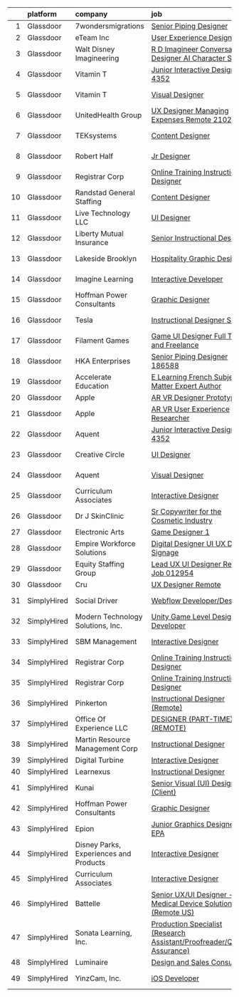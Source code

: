 

|    | platform    | company                                | job                                                                                                                                                                                                                                                                                                                                                                                                                                                                                                                                                                                                                                                                                                                                                                                                                                                                                                                                                                                                                                                                                                                                                                                                                                                                                                                                                                                                                | update_time   | location             |
|---:|:------------|:---------------------------------------|:-------------------------------------------------------------------------------------------------------------------------------------------------------------------------------------------------------------------------------------------------------------------------------------------------------------------------------------------------------------------------------------------------------------------------------------------------------------------------------------------------------------------------------------------------------------------------------------------------------------------------------------------------------------------------------------------------------------------------------------------------------------------------------------------------------------------------------------------------------------------------------------------------------------------------------------------------------------------------------------------------------------------------------------------------------------------------------------------------------------------------------------------------------------------------------------------------------------------------------------------------------------------------------------------------------------------------------------------------------------------------------------------------------------------|:--------------|:---------------------|
|  1 | Glassdoor   | 7wondersmigrations                     | [Senior Piping Designer](https://www.glassdoor.com/partner/jobListing.htm?pos=127&ao=1136043&s=58&guid=00000183ac188af4b25a7f44681dfcf2&src=GD_JOB_AD&t=SR&vt=w&ea=1&cs=1_981f0a6f&cb=1665039633513&jobListingId=1008183333613&jrtk=3-0-1gem1h2pci7m1801-1gem1h2pjii3k800-bb27c1d6c784f926-)                                                                                                                                                                                                                                                                                                                                                                                                                                                                                                                                                                                                                                                                                                                                                                                                                                                                                                                                                                                                                                                                                                                       | 1d            | Remote               |
|  2 | Glassdoor   | eTeam Inc                              | [User Experience Designer](https://www.glassdoor.com/partner/jobListing.htm?pos=118&ao=1110586&s=58&guid=00000183ac188af4b25a7f44681dfcf2&src=GD_JOB_AD&t=SR&vt=w&ea=1&cs=1_3a1df135&cb=1665039633512&jobListingId=1008183436282&cpc=3BA4CE39D5B5DEF5&jrtk=3-0-1gem1h2pci7m1801-1gem1h2pjii3k800-a2b25515c5c8be91--6NYlbfkN0Dtmpfj98iB4C0jJJOWen3Era3IQfJzNZ4PFwBIKpo80E20bU78zJ3qEgsYTK5DSPznWHrABBfzGG8HtWEq6CanRE227831UICOnStcOCuvp3w9bu9zsbdeJzwTnwCaodl1_qcVUP-dEmOEhYtmiJkmaglaaHDF56PDHaVMsHxRn-Re0KDdSN_3QTJw1WZjUJ6tGKrjIs52H38y7-HQkjwktdO8D3g1khQx4borsNtDljuXorw8jSKzrH6krf7R0GGsSPEzAUxZLIl3784GQkR7EhbpEJlIILrvrTVtA_sG3gJHIyQ3oaoVFNgpsFSXcPEu9HIBggZPmEEvLV6YEUxqVvRloubYy0tslJWuD8Abju-KIfWNYTa8Rc4oxpiswcUge4MYXVAt0y-xusl53HO_Ao91JDMV6X1yRnC_Db10KB1c4-ofphbGV5W3uhK6ydabcOAy4XC4rp4IBxmFfwGCreky7clybQJ5LzsmVLXtBEDuv-S2GZE_IyNtDp6k7WOmNeL85sX9fjQTACmEACn4)                                                                                                                                                                                                                                                                                                                                                                                                                                                                                                                                | 1d            | Remote               |
|  3 | Glassdoor   | Walt Disney Imagineering               | [R D Imagineer  Conversational Designer   AI Character Studio](https://www.glassdoor.com/partner/jobListing.htm?pos=106&ao=1110586&s=58&guid=00000183ac188af4b25a7f44681dfcf2&src=GD_JOB_AD&t=SR&vt=w&cs=1_b5663030&cb=1665039633510&jobListingId=1008180960626&cpc=A65DF3A704A48F9B&jrtk=3-0-1gem1h2pci7m1801-1gem1h2pjii3k800-bf87057f012f84bf--6NYlbfkN0DAFTyt7pbDCC2JPO79CSdi1dIb81yjczP5qsKcZIxgiYm3-7g-689UDqHItQTwke_FOC78hZzTQwUlZ4UToQboDqh9j-N25tMZO0pPGCPwMzVIcM8hb3rkQ-crPYRt57WIV4XJ8aZcOwO7Jf5kEtzp6DtpEJwU4cdXf-M9994Rz7uKvSaOYN2_xAHPPGE61bFzzHdhhyRbzko9WOdHH3ufbh8Im4OCXhNbJvlfd3KDkJZ9AxvDl0X5ckQvalDpswEyKpQwZ4WN17cfb3wrjG-Sa_dIrBFSVM1fW6I52ze6Kl3iedgjU0_B3IXUJlKP-x-Y9t5bIXTkr6pLsiAHEl3QopG2QtF5TqP6Xk8RBomYYgtfhqFsyC6u7ghIQDuNqlYYF9xIejK8SNRZdn57PoGYak4Dpwe3So3D2whXj2d5o05CYqFvJNE7q9dAvaHrcvM%3D)                                                                                                                                                                                                                                                                                                                                                                                                                                                                                                                                                                                   | 2d            | Glendale, CA         |
|  4 | Glassdoor   | Vitamin T                              | [Junior Interactive Designer  4352 ](https://www.glassdoor.com/partner/jobListing.htm?pos=115&ao=1110586&s=58&guid=00000183ac188af4b25a7f44681dfcf2&src=GD_JOB_AD&t=SR&vt=w&cs=1_c2fe36eb&cb=1665039633511&jobListingId=1008165450943&cpc=AC285F3A3ECA6BB0&jrtk=3-0-1gem1h2pci7m1801-1gem1h2pjii3k800-45dbbc2ffe009176--6NYlbfkN0DMrcEu7yrtATojKJA7cEzGQ3FdRGWLh0CZQInL4ECGI6k5tN82kdM0cJmh4vC7GgggQDvIJaME93-siCc8CewYdoUSr6PBPqrEG1KDMMpBVW3MGgeniwtBM2cZMBedkwMam2HPc019PgExOQnT7OpD9fpgr0syFxiBw5Z7WHLau5TEH_Dqj_1VHdXmWaIubqC770BD4RcelOdj6Ib7XZBNmo8COJgXukbjM8WnPaZYbPo1nxdabbTRWiTaYSprlxhSl6-e9iXcK5R7AWBnLasBf5PJnW9WSJ9hIqyP4y2E3kAdky-1lml3j5ircK1dJksDWQuC2pbsIK7QfTRrd4LzSiaci6PNNdYI6t7hqzGz1WJl7fLLDvfK5MwSu6jWdpxu68SaLuonA8GxiM-bd9apQPx9Hy9Jdn3GxRx2Cq6k8J7h4ZdlwicMPBzQXUBRQjFs6A8YbgtjARodROYUKuTdhwFU6zYEV3iB5ppNIBTZIg%3D%3D)                                                                                                                                                                                                                                                                                                                                                                                                                                                                                                                                                               | 8d            | Santa Monica, CA     |
|  5 | Glassdoor   | Vitamin T                              | [Visual Designer](https://www.glassdoor.com/partner/jobListing.htm?pos=125&ao=1110586&s=58&guid=00000183ac188af4b25a7f44681dfcf2&src=GD_JOB_AD&t=SR&vt=w&cs=1_e0bb3497&cb=1665039633512&jobListingId=1008184325360&cpc=2CAED5C921A5F994&jrtk=3-0-1gem1h2pci7m1801-1gem1h2pjii3k800-eb2fa0265c789bfb--6NYlbfkN0DMrcEu7yrtATojKJA7cEzGQ3FdRGWLh0CZQInL4ECGI6k5tN82kdM0cJmh4vC7GgjKGmbx_PSiX-OAkGcnlKPOpF-0m4eEO_0N2Zf0ODacY9sWzfmt8nmXbgLfEMvIXkxbxkPz9nstFHZQYNlEWkaiuimr-TLFuOFLt2ncDT5Ub4DYfqPg8sFATVas1dc4f4qEkJsKTjoYTHia1RAAPBIxwDI0PGqBkjuALW6HaaNthfJMYSONj7WZ8_AZadtdtaAh1rT63YuADs0IF3SGm1mWrS2vy78e6L7Z4tsdL4sSrTU3qqsIzy21TRKCJr8VXSxm_P8ETnkFx9BAyfsotgl8adNQ09bt1o1k0TE1b647wV1g6lcPf8dco1BmvEAj2MB6aB5VGJjqUWoMaQmzXPKIGbCpZaqafQ-_KYyRTbS97QdppZURyJ5w9HJCx2pY_y6z5HEdl84Ilys6jyuyDRMQZxImhgl3j3c2ERmKqyf9BizpPPe7-o6Z)                                                                                                                                                                                                                                                                                                                                                                                                                                                                                                                                                                              | 1d            | Culver City, CA      |
|  6 | Glassdoor   | UnitedHealth Group                     | [UX Designer Managing Expenses Remote 2102917](https://www.glassdoor.com/partner/jobListing.htm?pos=113&ao=1110586&s=58&guid=00000183ac188af4b25a7f44681dfcf2&src=GD_JOB_AD&t=SR&vt=w&cs=1_92d8acfa&cb=1665039633511&jobListingId=1008179764440&cpc=AC285F3A3ECA6BB0&jrtk=3-0-1gem1h2pci7m1801-1gem1h2pjii3k800-49bc32e789398a1f--6NYlbfkN0C8O9VKdOj_1Zh75e9_CvYhSsWVxS1Pvi5WUWhsf4w7FOycHcR50Ta-CQORLM6vDVfpsKuZuy8ZuCFkfjX1wXWrZP56ex0qMhCW_Mom3zep7qOtHTsAJ8cDB0_MMmbAz2tqiMH-kdxC_hL9bBf_CvpCFNHf8maEu9qgbXcrZIlgsp1eWn9QamVHFsj65_wS37KnLaiRIF7mnLIGTSTLNr9H6pDg8vchJaD-b3jSAk2kPnVMwH0fzKNsRNdfCnigLN7lK4tdhvXv6zwcTqFV3fp-riv45hNspWaI_GY0o_WeXVdmbF2almgGwid6CnYih_rl_wOp888gxMRM6J2YQiNKoMpxg6nyyIt06sqq4S3KEVzaZHkgAtBW_szWW8UwaA6tjGoTyCHoicjT5YQyhaZ0w6q3Qizvs2CZfWvMqYOia0Dhte0vX1li)                                                                                                                                                                                                                                                                                                                                                                                                                                                                                                                                                                                                                 | 2d            | Eden Prairie, MN     |
|  7 | Glassdoor   | TEKsystems                             | [Content Designer](https://www.glassdoor.com/partner/jobListing.htm?pos=124&ao=1110586&s=58&guid=00000183ac188af4b25a7f44681dfcf2&src=GD_JOB_AD&t=SR&vt=w&cs=1_4f2ec827&cb=1665039633512&jobListingId=1008172766137&cpc=9908D8D4413DBB8A&jrtk=3-0-1gem1h2pci7m1801-1gem1h2pjii3k800-5c23b0692e70d235--6NYlbfkN0AuKz8EBO1xHDEL7V2YF9xF3dC_I9B9i-Zw2Jh8clPMK3KTieKealHQMRxLfyLBLKJ4QXP66uOfdwizqrx5IHsmziXrGj8iTkYpk2ObmCVm1Sf5eFc0v86RIiYqSTutH28uyHBUSROFHEdjVCAEDm-WQoNW0BvX-pATjsluuwQ9npgOwAp0_rzHDmYUGUG2uvgK6xr6kQVCTTdW7yWofhbtozYC7O0BiX5PZK7tQslI7IefhBIQu-qgJ0DUORCzmWEJA2Bz2ea5fCp3U9vsrXOQGVDvQ4eKbY4msbSoyuG2UH1yepAK1babtSwuojYxVB2t3NAhxNgEGsLqjANff0NvV1tlkJ87uWvGywVKltQaE33uBQ36X5S4Sl-AO8r69BTgtwcx1X2BB8BZ8uiusPxRGjQJnJgskDNYOc89VXmTEcr44FReR1YTXhtmCzo8V2sUvC45MCFPeCvqkabDNurLAkdFjKtEiXghiCIblobyuoUYaQOee6UB_CPm5EOJcudfjg-cRy_lFka_GdnWQQsU2ioGeeO4zqENO_aEmVo6u8P_6N-27V9F2o-CM5R11qb_DVrx9Jsc9x1NOgTUYk2Uq_ejXzQHIkwej3saBTfW6LyPfuNcXDbDJt_p61-4bZtWyaw7Jfe51Zdk6eoZ-LmTmN_cJqnNAlJwMC80B7iY56QkrCUofxUvksskg_jmmj2Y5Flce30C3q_m_uCLGVK-st7b4azn9r2lKejMjDWNYOMf1wAOM3ZxXhZKhA-9pIcFJgAvGhRWZH_XLXezms9vqoFQIvai1P1OfQvY6i65-w-HzbYw5Ef9gz87WsAecfAGeRcin2jRSn6ct9-s-FTd7pMm1kZdlHj4o4EhnYRiOOwtV8KJ5Xl4th8Lf7_wccp_bjq61l7HV_i40T8V9MCmzphb-6C7sWnHdpCIZlFaPNeiEFhq1NQxJUKFfA9zgxJ4HE5mYYh-OfD3akpVRldQ_dv2xhbfTao%3D)                                                               | 6d            | Mountain View, CA    |
|  8 | Glassdoor   | Robert Half                            | [Jr Designer](https://www.glassdoor.com/partner/jobListing.htm?pos=119&ao=1110586&s=58&guid=00000183ac188af4b25a7f44681dfcf2&src=GD_JOB_AD&t=SR&vt=w&ea=1&cs=1_24751cc8&cb=1665039633512&jobListingId=1008184379569&cpc=217C45A42544DB93&jrtk=3-0-1gem1h2pci7m1801-1gem1h2pjii3k800-a38844128a6d92fd--6NYlbfkN0CpzDdaQkua3np5pkmj49lKioZwmwxQ-yx5plwbYmV_M5JFnt4wdhB5iDa-Stjn2BymNY-nJpXKZh_DLn6ZjOGv1g-84sBPd4_4-rcE5i-klGwgdOEygYWNorwFB5JzCUJbr4aGy2NVRef30WzkEVKuEsRr7SWCqQp1SQsTUOBxM-FhaH-rfHSnry8FhX-aouSpcn_jhDSA2mXaAhSIfxw0Gj0bI-fWo99htYewtk95zrgGbJtzC3B_w_ldu1920_5gHw9KnEui3WzXpFaW2M5QV8GqCcfV-xE9St2tKIRcrayc1aaB2DUBMMeHKCOZk7C3whwTvARwF8jowwXtkZIaa0bRDLhJE8fkMhfJ7JGZMQ11eQnjNyU2McEBV6vBqinDdFbYMMI91mpDn_ydTlrnHuVO1ZCvpj854qY2oh4E6YWowvL4QzgFyC18_ZjpDY-FeQbkyqtSfw9mO3mAJKff7unAyhhcSxiSf4qDUzvmTBaKlpZXCdm296hsdEguENcq2Z7ZJYAA_dj5usonCvqJWVBB9M2T8g6VjUvlpNogRJjxg3fl_vxrx47cmSgR1wY%3D)                                                                                                                                                                                                                                                                                                                                                                                                                                                                                               | 1d            | Saddle Brook, NJ     |
|  9 | Glassdoor   | Registrar Corp                         | [Online Training Instructional Designer](https://www.glassdoor.com/partner/jobListing.htm?pos=101&ao=1110586&s=58&guid=00000183ac188af4b25a7f44681dfcf2&src=GD_JOB_AD&t=SR&vt=w&ea=1&cs=1_fe161664&cb=1665039633510&jobListingId=1008181097968&cpc=3DB599BF2F4828F0&jrtk=3-0-1gem1h2pci7m1801-1gem1h2pjii3k800-75e62d8e778ca8aa--6NYlbfkN0CLZ0smjCZKsuh6gigVhPPu-_qtN2LzB0zEcHC4lqde6dSDWgQgt-62jsR53hi1YD89IPZ9eGmYmCRa1hQjHddEW_uz13qsWBlJZuK8MW4DUTMFuc5rQnSy-nHBRN4ppFXQ7Zb32-MjLyEHflRiCnTay8qqfHyjAZSD79d9wubLqZ860aBEOQaICUXEzyyxosdz3lizilDHrA1OFo9qTCqGaSUXYRfW0NoY44VXe6nm7-wey_qdVA0MMSNg6hsCLUbtkZNdauwspRHb7xOVuchcyC-3wh-jGzreOFAUDVhLQdTMYJtpNOnuS-BSrpnX8wrkyeUIti0YTlxunOLmt9yHpQJ5owVlkFH7XJE7xFNOtNMz7m-YpKNivMRduAfq5GCrFk-F0uccs5zJ-J7LknqRVkqrIUvmM_BzDjqSE98T-6a11iRVsB0Zu0YTosSzlrucBns2t6UIC-8KO7AV9rKVYnwDzkWtzj3-nbxEjtGV9W576OuyppGye8JlvVM7fYXVVBv0wWbi2STByIIH1Bcr7M1OjfKMf7o%3D)                                                                                                                                                                                                                                                                                                                                                                                                                                                                                                    | 2d            | Remote               |
| 10 | Glassdoor   | Randstad General Staffing              | [Content Designer](https://www.glassdoor.com/partner/jobListing.htm?pos=120&ao=1110586&s=58&guid=00000183ac188af4b25a7f44681dfcf2&src=GD_JOB_AD&t=SR&vt=w&ea=1&cs=1_a40633db&cb=1665039633512&jobListingId=1008181578672&cpc=9908D8D4413DBB8A&jrtk=3-0-1gem1h2pci7m1801-1gem1h2pjii3k800-326b4307124ced4a--6NYlbfkN0BP0SNj5t90jkfF5SbRhYc-YYyKnIlIACqwosTKYtJiUOp36XFEILIiS7L7ZnRCcYTD7A53rHEzN5TVr-YWZ1pFxV8KeU_yayxXbT3r3wcFhix0le95XAcQNOShQPAMoTLUQeN4cvEc6GIFypV86Z7-vbER7mNvHUerwToysZ35UiFRKmiKEOe1WT5OJ48yZHkdgHP8k1meJUI7uDqf5fKbJ8QRmWcZch40JGlLmL6YomFxg_YfaYJhfTKoE7nxXeIRick25lzpsbnnysXVNeMlCKCCmqsTV6LPtjPWSaGAqDrtlr198y5ImYwCPckj0aba81p41JvPuzOFlKan3D9o0kHr1CvJ1I3c_65cvxvM36wUYThGVpELreHrTa6i-Qevh1dp0mBCCVFlkeJ4hG-6v5GTqV99Rf5_1ROCjAvPEAbKQPZLDikjEv10DyGspK6UiGa2NLhBYwa9JOO9oQffaQhP52jd3jSVWOLmkEl4pe5d_sFwVspgfboe6h5gl5lEETvgxiWztFhJCveRBHhirlc3q-W7NjM8v2wfxTro8FQcTnCo0oDx3CLMasPtr51757KKRiVNyRercB_qzQVgsmAJzMfYJy7EyyuLnX1ltD_kg0evnDR5i2yijp9Ye7ryodyMKio7bxvfxvvwjMUoNiCtChitYMDlV2Mv221MxFNXOOlL9r2c47FsqWpgUEMBFMn4G14_ntr_fto1T2q3MPw4ZT95xKA%3D)                                                                                                                                                                                                                                                                                                                          | 2d            | Remote               |
| 11 | Glassdoor   | Live Technology LLC                    | [UI Designer](https://www.glassdoor.com/partner/jobListing.htm?pos=102&ao=1110586&s=58&guid=00000183ac188af4b25a7f44681dfcf2&src=GD_JOB_AD&t=SR&vt=w&ea=1&cs=1_5fcc817f&cb=1665039633510&jobListingId=1008183607488&cpc=A0032DE20586B9BD&jrtk=3-0-1gem1h2pci7m1801-1gem1h2pjii3k800-92c4ecf9a4398213--6NYlbfkN0DLxniXb9xd09bch3T7EymxCrgj1jiT2kSu__xrmi42oGxIZ5iwolQYt_NHuNc-Ly02zgKKpNc9nwUmbPAmKYKeStebBsMV6r8WXAt41KKwtJeGSeEi-ffia4EeuIgHLDd7QxTbaLoiDU7OqqwYa3ArDGvEFbsIODnRtCc3l9tydN_y-UWhLQ6Tm3cu_cd9-e9yAh40NvM_YeOPMPyqu-L1A2RL9t7j4cvc_c04q9uJf0VzhJLIANqTvkbSMwKLFbz1UYx0T7kdf8_OpAB0rFK5MziLK48JhwLUigFvU3zAxu4voOrzJTGJ5odIBPVB8Vcw99jEpw4ddwTsfJ5J8RTTFzoH7822ZhWdXd39Ft1pGpJm5g3ivH0h9tgmBvvT3NqUjJR1B4SVkgih_el-vI1QwoFvuqz1IjePFzVa8L1DaOTNVeITfCXOw15p8ldLr-aMCi-gETLzmkYuPiFHdFR3uIjT2L6tpyjxWxE0Tt6nSUpj-m0ia1HO9SbJ9HCA5_j2slO2nO_FMg%3D%3D)                                                                                                                                                                                                                                                                                                                                                                                                                                                                                                                                                 | 1d            | Allen, TX            |
| 12 | Glassdoor   | Liberty Mutual Insurance               | [Senior Instructional Designer](https://www.glassdoor.com/partner/jobListing.htm?pos=105&ao=1110586&s=58&guid=00000183ac188af4b25a7f44681dfcf2&src=GD_JOB_AD&t=SR&vt=w&cs=1_96724f84&cb=1665039633510&jobListingId=1008181313248&cpc=0C139D4CAD5A6DB2&jrtk=3-0-1gem1h2pci7m1801-1gem1h2pjii3k800-de6d6f5001c1cc9d--6NYlbfkN0D19kSVUiNzG2UWy1lRGehFMusHrHGUl8ru40ax50wmt2hEk1GE1yJpaNJle3AtKCEmAwyOCSsiiUgkEM-noU3uE7jBSlQnsha7ddZFGGkzWMf0JDjRLGv-Rw1mWMivkcRno1jHE7x5WnQ5GSd9Bb3jP0LOsjF7WDusoCNSURqHTJmWNfP0Uk8ArE0ImeVoNT0NPxXqHSP2gwhm0Mj6bKulZPsYPQFzeQEnOHi4E8lmXAwqS9bLzVlaj9k1ud4t7eaI1_9UXzx0EQ9vu8i-FLOxuCCAM-_YVpOAvcNhKOiLXNk3PqjEW8MnoIBGGm42NI3Wv2QTSSXc4ki5S1-jgROt7oaF1VkI0FVoehUSxyD6Ukrc_N_evfossfQTiFOKIsHFMV_UsVUMNSBQSInB-38qRBiNEPvpHMsXspE0SQtGssx30c3Jjv05kt1J32oQF2LlIizTKum0rDZ5duVthatBk69ep7kuwGO9Ol7VDHImvgj2jSZgAg9xCMdYLtouY2wDblr-sk39s2JfodkutHxSd6_oGr9EUzxPSKfVQiHu-sLbSG3b17qr4JGu7ZA-LiaSX3DQAH1DkBSu6GdUvNK0GnCLZu8ogscH1VdgiDAqdL_9EuxT8erVCBUnQfZB5qzbEsuJIfCRaA%3D%3D)                                                                                                                                                                                                                                                                                                                                                                                                    | 2d            | Remote               |
| 13 | Glassdoor   | Lakeside Brooklyn                      | [Hospitality Graphic Designer](https://www.glassdoor.com/partner/jobListing.htm?pos=114&ao=1110586&s=58&guid=00000183ac188af4b25a7f44681dfcf2&src=GD_JOB_AD&t=SR&vt=w&ea=1&cs=1_1cc3a453&cb=1665039633511&jobListingId=1008183846456&cpc=FD1C1DA32C38CFA7&jrtk=3-0-1gem1h2pci7m1801-1gem1h2pjii3k800-a3fb755548c85dbd--6NYlbfkN0Bo_CM2a8GgFIiw_-9fb5ug3xmG_MFCzpxBl7ntROtVZSqlWgkWgm6QkSOHewZR2VcEJUwl5lGQdqY_AiB5ONB1cZWbSnZJXFcJjnJr2zVU2EHLMwxSGvYTWfddpHQ8nFSzARZuRkJFj05izXmTKLIUZ046VbC6I7zCn1co_1GBBFZX-QCiOma4EliaEyerJghz641kYHY7slubEP06ToR6UVX8qjKZaENna2U_6xptgYcK8nH1VgjWBTb2pkQEHXXh7WU09QIHF-iBU9XnCo57eMp1wdr3xOYAtFLRGvdbtxT5cM-GGm4YD0yGFLf-hhmWjz64b1T58x0asVdDa6WlNAld4FjvJxwtE6bFwHWl1_Z_XdYwWIAlS4osx5RIbn4hTkCWnL0R9LH6R94gkhuiBgGZgzMzfNGUi6LPAftCJtWMDJ-y8JxMtvqwfNAXvI9pOL8g72Go41w3fkj3raN16QOkCkOVnEcO6uZXOAOBkvuHDi_hwZEsv9hnkJnMYBT1XMOFdyXogA%3D%3D)                                                                                                                                                                                                                                                                                                                                                                                                                                                                                                                                | 1d            | Brooklyn, NY         |
| 14 | Glassdoor   | Imagine Learning                       | [Interactive Developer](https://www.glassdoor.com/partner/jobListing.htm?pos=117&ao=1110586&s=58&guid=00000183ac188af4b25a7f44681dfcf2&src=GD_JOB_AD&t=SR&vt=w&cs=1_8fcf4bec&cb=1665039633512&jobListingId=1008181714483&cpc=9908D8D4413DBB8A&jrtk=3-0-1gem1h2pci7m1801-1gem1h2pjii3k800-fd74268dce164873--6NYlbfkN0AEp6ybN2L5bH8hgI50VXOsBRuNlxhCQ5HfXAb5MimD1lpKkRVz-40LO89BpB4Bx_6EprIJhmYU4EgilQ_u-B53My3PnIAOYkqFEWDa7a3wdMLft6z0RfHSiy_OEotowzNZqSfYtXsimxiFyjvv-POjGugUI0Nufn0NIQkVAO2_oPzVj3olahZ5GaWsZV_AXSEZMthfVAG9fCned7c_GXsC-JNQzAks1U15BKkIWA3o0IkAK6G06mox4HQb17CfzYDkAjHpFSbVRFPPfeU5ztMQVMhczanQQrwO8zQB4ypnvFF9C-7JeSyhXiJHhGCxNmSukPR8PJa4HE0BBOuG_XE6qw_jia_LFYdSPxpshmxe5B75FbIxpuNeCjN0YaEIheaycfIolviSUeHD2NAn5IfupIKdZCZITpeIibBmgD5B0P-q2SglWgpWW_eiDoRMxBCW7pPMjGUjEzW77q4jgK6_r79BcfZUHCvmYrjahzVUA5FXxTlxlwcg8ZTHlZfBd3VTdtnCrveZ78PC0XLUtpjCBptBCv209FUYSTk5Os5Bk9SmQ1MD8l5H)                                                                                                                                                                                                                                                                                                                                                                                                                                                                                                        | 2d            | Scottsdale, AZ       |
| 15 | Glassdoor   | Hoffman Power Consultants              | [Graphic Designer](https://www.glassdoor.com/partner/jobListing.htm?pos=128&ao=1136043&s=58&guid=00000183ac188af4b25a7f44681dfcf2&src=GD_JOB_AD&t=SR&vt=w&ea=1&cs=1_9f249b61&cb=1665039633513&jobListingId=1008186741124&jrtk=3-0-1gem1h2pci7m1801-1gem1h2pjii3k800-91e94f958dd70ad4-)                                                                                                                                                                                                                                                                                                                                                                                                                                                                                                                                                                                                                                                                                                                                                                                                                                                                                                                                                                                                                                                                                                                             | 24h           | Remote               |
| 16 | Glassdoor   | Tesla                                  | [Instructional Designer  Sales](https://www.glassdoor.com/partner/jobListing.htm?pos=103&ao=1110586&s=58&guid=00000183ac188af4b25a7f44681dfcf2&src=GD_JOB_AD&t=SR&vt=w&cs=1_4cf2ea0b&cb=1665039633510&jobListingId=1008182096824&cpc=8795CF9063CD573D&jrtk=3-0-1gem1h2pci7m1801-1gem1h2pjii3k800-c28445394197b85c--6NYlbfkN0BkX03mv_qGbDFMol2YHqLRvzzvm2LmpzMO_FcYL_FtJlnJTzsjtFTdelRG5HbGrIe1XrY6rgJ9FQV7KQ3rIcgZEXJDiNmKIk_jOpYbnHF_VbOGU3RKZX3M8RO8hxBI3NS3saPxZEmOVbGzW66b-XOzLjWk1L_3yo4mjyIxktWFcnJfw4BpUJExzLO3uEEpjrUSORNnWv-HeCYIkbVgRjxDC-_ZQkJAjIJdTwmsyrCh633nRAEXYgfbe7w-a4wonsrFs5y5qd_U0dCuYL5SI2lmiDYTfUBJXhCTYHTbl2cwg-0D9weyFpNGFFo1ncwRYLlbaDXmNfcbIzFDCiDW_rhDkIJLNVEeqLz7gCQXCfNC6n0KXQFIqvxylLkeWVaTbzuU3vGoLWO79GrGKQEnfp6s2lmIw7sQiCbfxYHMMj8PR5lggqqWSVemDkVlGeqgvCfasPlijZmo641xd-ghVbJMyRcWPjjxjOpxcJYO8kme-ZuG7qKU2DeSi7mJNgO_1Js%3D)                                                                                                                                                                                                                                                                                                                                                                                                                                                                                                                                                  | 2d            | Fremont, CA          |
| 17 | Glassdoor   | Filament Games                         | [Game UI Designer   Full Time and Freelance](https://www.glassdoor.com/partner/jobListing.htm?pos=110&ao=1110586&s=58&guid=00000183ac188af4b25a7f44681dfcf2&src=GD_JOB_AD&t=SR&vt=w&ea=1&cs=1_ddd4b25f&cb=1665039633511&jobListingId=1008168794015&cpc=47CFDC01B3F81FAC&jrtk=3-0-1gem1h2pci7m1801-1gem1h2pjii3k800-bb9097a6cae71396--6NYlbfkN0CIHMGocNKd5hoXLwwKXhS247lQakt22NtwViB8HW65UJBlANfwi6C3JEcXkeSZp81R8dxM87QyxgRnQHtxBYknHTk8uAUaPkkbs6BLnjsAgezyMVCmcx5H6Vt2gCq3IkOi44GzqtaQ1dKHqnPDz7x4jgeKWYKp8PdaBy7isd095AEf3O7KPFL2yVg9zIfp4PQVJzMMQXjVyAunCYRtPGyrnFVsa_nKVeortX2paCZPRtOtHOvFF5cc3UkSm98nnY-qp0_VxuOZ3uGmC_AbGYU55RvmN2NVm5N1unv1KNeZQ-MP3jza5AEok4S9gBTodvlcUOjKrQ5EYfJdavOQI0EKMskqEFp5wCx7zxIhnt7cQa5H-VxR_DlOXaFDcA--xVLlEzfa98lqM18TA7oWp306xMl2G6dN9Zmp0mRY6Dw2VmctaLf1SjaM3ZlOVJAdOYzjNiHGatuA8wqTBcDDBZcD)                                                                                                                                                                                                                                                                                                                                                                                                                                                                                                                                                                              | 7d            | Madison, WI          |
| 18 | Glassdoor   | HKA Enterprises                        | [Senior Piping Designer 186588](https://www.glassdoor.com/partner/jobListing.htm?pos=123&ao=1110586&s=58&guid=00000183ac188af4b25a7f44681dfcf2&src=GD_JOB_AD&t=SR&vt=w&ea=1&cs=1_020cd886&cb=1665039633512&jobListingId=1008174123321&cpc=6FC5BA77C9A4CD78&jrtk=3-0-1gem1h2pci7m1801-1gem1h2pjii3k800-43042e21171e7b19--6NYlbfkN0D2Zbx9XuZiwQ79GU-6D-_G_OF5jUrh-BR5XA-QHW_xVEvvOjbjwa9TzC44A7zOICtFTHilMOnx04jLJAONTLWlpUPDsgOIMygdOVcIY808OuHPTAK0elDLzTqgYomLuJDJp2AkRUEgVvSHLsFGUPJZGhAmZqeCxRHPWyO302OawFiCvW938j3AnHCorLdrD-UQ77cLSuz3K12IeMrHHQ0KqMvV229oU1nnIKSI_6ra9DWIa73tJx3zlytqJv1UASbu7iMXMVvB_wz4ctUEJhmEamRk7Xfekfsa5dsvr4aXvZqEgYB76BXiM9_Eope9QKQnTtGcWhOty4020YqbrwanYGQsRr7v3Tf65QGrnCo72xaz4TwrGSXMQ2sbOrFqxvIxKDDOyb4jRTusu7CKTciKrO0GvvJum8rG4SMUsNUr5npavTevJtnJvIBiMfQZ1B5YeBg2gQdXN2TdJ05cLVVLlexViSc05PlPmLyYLPpqQ-E0SNOUOSMMx-SbplH-hUelTOSydZ0OEy5BM29tMYmfbkJ89UI8nFc%3D)                                                                                                                                                                                                                                                                                                                                                                                                                                                                                                             | 5d            | Remote               |
| 19 | Glassdoor   | Accelerate Education                   | [E Learning French Subject Matter Expert Author](https://www.glassdoor.com/partner/jobListing.htm?pos=108&ao=1110586&s=58&guid=00000183ac188af4b25a7f44681dfcf2&src=GD_JOB_AD&t=SR&vt=w&ea=1&cs=1_0282d3fb&cb=1665039633511&jobListingId=1008167725099&cpc=7F6F94E2229B3AB5&jrtk=3-0-1gem1h2pci7m1801-1gem1h2pjii3k800-f973dfeba91b85d8--6NYlbfkN0C7xa7DVYBH82EOrPVl9wy0CRhCvggGIIc2dbSrXoZxjXj4ca3eaZqWrV7d1hEiga4Go4wP9EFc87mJf5jnSXbOl3Dm8Co13xOvY2qlYcTvjSbZ3ZsWK9JYS8Zq9FktvZZhq5g2j9I7rCaVMGkeZ4cBbT44wQtvlfMTPYQ-kmp50_Z5Cn5vzaAgrPryaeKzTzAUvZAX2E9aYX3F_qni9aJMziEOT3bLew4UbKTu0LJAGj7nPqa8_DqHLIno1n19YqwgUXoM1kx-H3nor6Mm8ig7WieuAqCRHy6U857LoIi3WbcObIfIqJzWM8iJh5lwBTMn72Ljowstcl5S-yTqVcdvuLrebYRpMuoccHkZFzQhNEkdxyGuMgRTnWNdDs0dH8_CsWB6aekLt5-eaf_WCp64_TXCw_MbA6hGHBmymQJlHQmN7CC9sDM9njHFTi1UiWFAeN3rpW1U4aTsZdw6qMRx1I6zlBvqxaaZVV8HF5vP9yf0bFIqE_xCNe1MPtHQy_Q8OowC-7_uxw7h9zOKpGgatqPSa3ZNuupHr5ZlO28Gyg%3D%3D)                                                                                                                                                                                                                                                                                                                                                                                                                                                                              | 7d            | Remote               |
| 20 | Glassdoor   | Apple                                  | [AR VR Designer Prototyper](https://www.glassdoor.com/partner/jobListing.htm?pos=111&ao=1110586&s=58&guid=00000183ac188af4b25a7f44681dfcf2&src=GD_JOB_AD&t=SR&vt=w&cs=1_5a5e3fb3&cb=1665039633511&jobListingId=1008182353810&cpc=334ABAF5D42DC775&jrtk=3-0-1gem1h2pci7m1801-1gem1h2pjii3k800-4cb779ec4aaa2b46--6NYlbfkN0BvKrLyj5gPmtZO9T8euul8TCxuuKNOtzRJOomxnwSEodTz2Bc-sPZl1dBMH13w-jOIitVvfr0iOGSDH01NpZkgLZLssfXafjmKqrC-06U95hNVAzFy5wMVDRp5qNEEMkm2pQEg7CFB3a3wmZ_708M-a7RBuCoXrDIB60pxyiwQvOHyVCBorE9LxheAVkpY62kLTim5HXasBjsnGCH_053n952wGzD7Axwc_SpALQhYgU0Cqwpdgwm1wAM1eVFEZQ85nwSSg_eNEYv5-hRoZuoOFPXNz9X99-99pdw1sPO4UgTAfodJIUiTgJaW617G0abIAu5ubF2M4itrygKrxp-ayi06_rw414Ksilog6KQxUmGTfh5myq3EXmMoEBZz3QIUz0fdfM9RxZF1gxkcEL9POjLKE_pCgGfZ0M5HVoECSOWyd6ljLXUxbX1TPYeXve2OKI0AA8tOja0LdPaDqFo1MLQqRUfcAz_Xsaeay8O9hKnRZG77Dy82VpL6i73NIYdUj_96SXmM7lF7OJQWq7V7sF9VbTCDWfAdMYiNe8aGFtuYivLWFiV154OIDqKATdpeMoo-Y5aUNfOQd-HSmXOilJMyhot3adBe6s4BVnn2vS5ilWgeI0MqF095aB4OzwP7C8CeRhCGDv3M-0j_WG6ydhhj-bkXHxqR5vvPwQklP2CvtgwgkR7VSrpDy6ck4bfOFnkfekvOA0OaKLRYdIpfl_HbDGMM754IAmpkEf3SQqpEpAs2IYjJjuCfDFo1Vf6jPQLi3jh_ifmxuzai7E_idR78Of_Uor0o1H2UpofTI2MJjcMQbYyvqXCRKi9Gd5_MeeFERguhv5cg9BvriICYSHBslWUPHpFDaYhNk98iLHePPcsLGBkJ8Be-802IQM7rbN8rAgYRczYZPQkhWuiG_K-NekvSFftxfxGDQK0CX2ef3ah84LMY3YZxx_KE0rBUnGql8jgn7uKrKvm48XWZVMBWL59FzMSTaeTSsVDbFpC9qPbadiF5zV8oE9ItH3s%3D)                      | 2d            | Seattle, WA          |
| 21 | Glassdoor   | Apple                                  | [AR VR User Experience Researcher](https://www.glassdoor.com/partner/jobListing.htm?pos=107&ao=1110586&s=58&guid=00000183ac188af4b25a7f44681dfcf2&src=GD_JOB_AD&t=SR&vt=w&cs=1_1a0d323c&cb=1665039633510&jobListingId=1008182353857&cpc=F41FEAB56D215062&jrtk=3-0-1gem1h2pci7m1801-1gem1h2pjii3k800-e99721296e1461b6--6NYlbfkN0BvKrLyj5gPmtZO9T8euul8TCxuuKNOtzRJOomxnwSEodTz2Bc-sPZl1dBMH13w-jOIitVvfr0iOEcgtNn0QiuCtxoeRoojDlqZojObE6QQaV2rZvNljfBBkyGuFH2XUmfL_VPfOKIAxw4UShhAFYDQi4jQIQA-wV45WTMWw6B7KhPHqaQl5SeBlXEKiPAJJ5tc-K5Io3fn-rS6rM74qp5rwP24DVTS-cxSpxfxyIX2fUdmF1zQOd2wHld7hGzS1-XW1uMXJ1rrgtaj3EJkvOa1lHKLbMBU0YUwT1E0C0X8HENVahBtKiMVZezzaaRfJk5GaLSIp5EBISpxPOAeC1k186LK9wBr-OeeYwo94sgslE_CKkL4TH5WMb8rdTP_9deQxGDiSKKQbjPPWC1N53I5cf4pRy2lhJFl_2WBVMHjKe-kLHILqmBm6_lJums2LL06NFd0VgndUx0RThHPnYoTI6QHuqFYQxOxL4iDEvzQ3dMCEWu0hkCSwsX1kjo89i1t4dP2kUa7VyCsxsTK5R-kYqSwb2KgRRqY4AG7FlLztj4rGU_zSHyvfzoyLAiRFItGe4AEoJ4iLRS_zr0CDQ124j8UT_FYoKrPYKjmeuvjrytEUAaVzwOwYJREuteQk27fvwfUOYKUnbAR2a6V7sUY63UX-uIx976mcK4MwAwUvdTKW71axdQEYbQfjbRWUa3hAThZJ1m8Pywg_wwM26Op1O616qeIhLF_oifO7lHgbX8bvXCcjZsM8TEIc4QBiN5i-P2Tndiol27cqQoWlN9NGmjMaWqffOEQDBqMdnRqDEtWx76ZX_TjQ3slEDGPmVksAq0skHRZrG1-jdL_R2iHvaK379RBylRwg1CdqAZV7FBBxSpuIbxk2a5HdcUd-RuLTgh0IrQWEXhNxKeRPPRjpaZPXiDJWeSkGHGCRAeeP5MohaH4gZs_rCYhlvldETQBvoMv7qOzX146qbZntRBETM_F_DdAAP0pDGVQxSZT0Igub_2JR_B3wlHQBorAmA-Grr3_fsICaw%3D%3D) | 2d            | Seattle, WA          |
| 22 | Glassdoor   | Aquent                                 | [Junior Interactive Designer  4352 ](https://www.glassdoor.com/partner/jobListing.htm?pos=104&ao=1110586&s=58&guid=00000183ac188af4b25a7f44681dfcf2&src=GD_JOB_AD&t=SR&vt=w&cs=1_d01e04e9&cb=1665039633510&jobListingId=1008165513680&cpc=9908D8D4413DBB8A&jrtk=3-0-1gem1h2pci7m1801-1gem1h2pjii3k800-bf130ab23b83691d--6NYlbfkN0DMrcEu7yrtATojKJA7cEzGQ3FdRGWLh0CZQInL4ECGI9gD0Wolx9R2v-Aex0-GK04wuCgzflPBRkRQfW92hu5bdB7I5i80oD0xKC7ZbT0oWx1mhDK9tT_G3lq83ALv5_npUo_hMljb4KaRsw9wJdbbIoRv6v9BEzOoHSMB09PFnIq9a49-n9Jc8WfLlD_SUJg0MQUlE1ez_cJaR7US9cDMnE7Fgd5IbE3G1MD1PmuWVckBo-F72jo1-BtchxHabxTmn8KE8jt9Jt45ZuuOkaftLOxme7AE9tuXcGNilFC2KQKf9Hx-OVIynjryfd5go8oSlNu0ZcZA5nbO7MhAfsBzMSQ-lLJp0qxs1e8ja674pmV7Y7QpGfi0zEvA3AXLuynLZUv8SeoY42mC3y7TjF2Ni0t5_Z_07K0NKxAgiy1EUVoC-gU1GS3by7kU99S7o8FhCBEh0o9PWA%3D%3D)                                                                                                                                                                                                                                                                                                                                                                                                                                                                                                                                                                                               | 8d            | Santa Monica, CA     |
| 23 | Glassdoor   | Creative Circle                        | [UI Designer](https://www.glassdoor.com/partner/jobListing.htm?pos=116&ao=1110586&s=58&guid=00000183ac188af4b25a7f44681dfcf2&src=GD_JOB_AD&t=SR&vt=w&cs=1_98577f08&cb=1665039633511&jobListingId=1008176793609&cpc=F5E96E35A1725171&jrtk=3-0-1gem1h2pci7m1801-1gem1h2pjii3k800-94c2c4bc70232640--6NYlbfkN0BPwlZa85gbT4Q3XYQoU_uQn0Qmw9zd_9UNfmcwtqAVud1yvyq1Z4UAlx1bxhDUi3KM_5u2pzKKaQicN2Px2d-1e9TgWXchnI3xCKokyWPApFwzoZOSH2EV3aP3XPk-YJYOzLgrZHxk0jX_A5t9CCYIEExXOHsCeUwNURfXMQmUD3wJIYOqgNVepI-gqjYFcPhBiy1ShgcG93YsGSM4wOebgvs9DVdHcOqkBbRT2qcWkMJqfdRdAIZzIqRDuYMVqXsxmVGTw837Nz62cH3PbZfn5yhVY8sZVb5aMAMzo_xq3IuA9Bg8EcB-UrmZXcd8741cc-XabINNSVwCgYfAA-QTurnkiZAIF08mCPG6BXF18xvgiRsULwY6mojhqfQWGBzWAFvkwiGLT-lxlccy1smO37iAvQJpyOYKe8d6ZRZv9YhZF1gpKa9olMOIjnbUEPo9ffFpCPiPtegq6kwUhU6diGjxw8912zRsUzwcnwBEVSOlgboI7LYIkaWHVzrzyEStgnqVSkQem5eozYg8aYmo)                                                                                                                                                                                                                                                                                                                                                                                                                                                                                                                                                  | 4d            | Mountain View, CA    |
| 24 | Glassdoor   | Aquent                                 | [Visual Designer](https://www.glassdoor.com/partner/jobListing.htm?pos=121&ao=1110586&s=58&guid=00000183ac188af4b25a7f44681dfcf2&src=GD_JOB_AD&t=SR&vt=w&cs=1_66b02bbf&cb=1665039633512&jobListingId=1008184405679&cpc=2CAED5C921A5F994&jrtk=3-0-1gem1h2pci7m1801-1gem1h2pjii3k800-6d28445608bce4e4--6NYlbfkN0DMrcEu7yrtATojKJA7cEzGQ3FdRGWLh0CZQInL4ECGI9gD0Wolx9R2v-Aex0-GK07Cs-Ddfs_lwNbYCpLISCQ9uumJ8FJ4RxO42BKemPh2nifmm0WPQsqz6KAm8iaMXbH-H0lIzvFS5PGNTgKbdCxyd0iP9zRa9Crr_3EsYkPpYQRQoPQjdXXEDerQQcGJZI_UMveOKBtT6dVQeliLSYvPJgLI1wRf-0CR8NcEzq7eLRGGI3KZOwLhAtymlPS08ozBiAyiVMKyqZEoCLlyqx6HqujYJZaPmLf1uJ50dscpGmmQf_6WTHvuOnkW_JLWQ2F8-qU1GC-aUlD1W_E9E3DOpgEeWx3FWIeQ1kforIevAZRQoWTzZY5KcsfuuLNBB1l1krPhpd1RqJZroAuxClkuRBy-t1wrgvIZeY8kzuQMw2lUbbCt5pdZ5gSavV-qmjbLdry3iQVEFA%3D%3D)                                                                                                                                                                                                                                                                                                                                                                                                                                                                                                                                                                                                                  | 1d            | Culver City, CA      |
| 25 | Glassdoor   | Curriculum Associates                  | [Interactive Designer](https://www.glassdoor.com/partner/jobListing.htm?pos=129&ao=1136043&s=58&guid=00000183ac188af4b25a7f44681dfcf2&src=GD_JOB_AD&t=SR&vt=w&cs=1_55281b10&cb=1665039633513&jobListingId=1008184438760&jrtk=3-0-1gem1h2pci7m1801-1gem1h2pjii3k800-f21009b8c21ef051-)                                                                                                                                                                                                                                                                                                                                                                                                                                                                                                                                                                                                                                                                                                                                                                                                                                                                                                                                                                                                                                                                                                                              | 1d            | Remote               |
| 26 | Glassdoor   | Dr  J SkinClinic                       | [Sr  Copywriter for the Cosmetic Industry](https://www.glassdoor.com/partner/jobListing.htm?pos=112&ao=1110586&s=58&guid=00000183ac188af4b25a7f44681dfcf2&src=GD_JOB_AD&t=SR&vt=w&ea=1&cs=1_54887079&cb=1665039633511&jobListingId=1008185940228&cpc=334ABAF5D42DC775&jrtk=3-0-1gem1h2pci7m1801-1gem1h2pjii3k800-1a7f31db8ee06d56--6NYlbfkN0CJLmp6PeM4Wjo5ojnpR2fZCZQjHcNgFYonmCPF1dAYmqQmptjxAvapzGYmwfzPBrprShuW6GmhwQFmESd4Gdax8-oA0xvpHL12t9XCAfU_D1OJ7mBe4fI3s36Y9ozi3J6swA4Co8ahJcopxsuAewqNpRlcFuxYUQ2af1pDSP7Sk4f__Zph0h4iV9KyKICkbmmwjzQpbUmZ16J84oWX76AO58AEOs3QU5iPMQQRwlVT5ksFRcztVbwL2fT3cxTRZXE-hdZJpdvT35Z6dUYAMfZUpmam0QXAJ10Z3PmI78V939TXs2499mDtAke6yPLalmUqe5hzHB4Oec1Hbfn-tz4rND9FwCwSI2RwNB6Y8m-RrkQcIqQuw6QRi37vcvReqrHahVhJqHeO2Uai_czi9alePeSQ6ibGzLSQdfJYGVCwhkOI8b4QaSSrvyE8Bdn3nY1uxKWRF_7pKcjCkE9Gdf47aJMpQjJQ0rd4kshgkPuXOZKhi3WFN3m5WcIysr0FV4je8mreo32VfQ%3D%3D)                                                                                                                                                                                                                                                                                                                                                                                                                                                                                                                    | 24h           | Cerritos, CA         |
| 27 | Glassdoor   | Electronic Arts                        | [Game Designer 1](https://www.glassdoor.com/partner/jobListing.htm?pos=130&ao=1136043&s=58&guid=00000183ac188af4b25a7f44681dfcf2&src=GD_JOB_AD&t=SR&vt=w&cs=1_0d8c3556&cb=1665039633513&jobListingId=1008186829328&jrtk=3-0-1gem1h2pci7m1801-1gem1h2pjii3k800-4c60be67fea20407-)                                                                                                                                                                                                                                                                                                                                                                                                                                                                                                                                                                                                                                                                                                                                                                                                                                                                                                                                                                                                                                                                                                                                   | 24h           | Orlando, FL          |
| 28 | Glassdoor   | Empire Workforce Solutions             | [Digital Designer  UI UX  Digital Signage ](https://www.glassdoor.com/partner/jobListing.htm?pos=109&ao=1110586&s=58&guid=00000183ac188af4b25a7f44681dfcf2&src=GD_JOB_AD&t=SR&vt=w&ea=1&cs=1_996b7177&cb=1665039633511&jobListingId=1008184066319&cpc=9908D8D4413DBB8A&jrtk=3-0-1gem1h2pci7m1801-1gem1h2pjii3k800-a97a053d2c43038d--6NYlbfkN0BhhhzTg5mrYii5qsI6KLAJ861Knq-wjVpxdjddoQLPfhya-xOzJkbr1yF03QNooQLubXLs6t8Y2jSr1LnEmPHiuCpDTJ6DLALwGtBLOimNWq2eMYgJLzBc8yXX_nbwMf9pMKQxMFIbiPT5oExEojjAnQKLoXpjJykzngd0P0o29AvGaOrLJVV72Glfs0Fb_98Yiqakvp_FEJz2hK3NrnWFhX01ZeQ45QzHXpUNiQr1JiCHk-E2v7oqYj4DTPVSPKC9rqbWoMFRRwDr36BM2wRSq5Risk-M5RIxodgr0SEBRzF1hVX_meS0EkNd9SReNoCWmlTgtOS3pf0DulZANMge-4qeY2aL__qrMXOtCiDm3YC_QkQ__iDAz8MwcamCdtk0iRSHYKbZlCM15xbwVs2apg4qVGcNk35DAxr61fL_tKsr8i2XrKhXuqyGKbZI6AvjDH_hyIgbsgrGJUPm86eflknqWoxkpA-IR2v7VIcIkB5-AfaVXMWD2bXAdc3DDMwcSCJZsRsRXxiLpvTSsCSJ)                                                                                                                                                                                                                                                                                                                                                                                                                                                                                                               | 1d            | Remote               |
| 29 | Glassdoor   | Equity Staffing Group                  | [Lead UX UI Designer  Remote   Job 012954 ](https://www.glassdoor.com/partner/jobListing.htm?pos=122&ao=1110586&s=58&guid=00000183ac188af4b25a7f44681dfcf2&src=GD_JOB_AD&t=SR&vt=w&ea=1&cs=1_01e8bef6&cb=1665039633512&jobListingId=1008181237415&cpc=3BA4CE39D5B5DEF5&jrtk=3-0-1gem1h2pci7m1801-1gem1h2pjii3k800-4658eb9d48f9bc9c--6NYlbfkN0C1yyJIapRlEdYOhDmVropYbNu6_NST9zaz4GWjsOuGwSr2S_wuxMSgMUxyoNOegNLn5vqpKcVZeKFb2L8DvReyOQFtBIs0TBC0UFtrWFn11p8bUyBPxZ3TgOljAsBgeOaF1z3UR8UDGW5-EYgkLnbCN1yHqQRMbfRUfvCBLX4A8kSCPylsrzCNC8un2RnvjVQ1Tp1yHX63KkjczKhE6zJlt8QkCoUjsuIbTQMuDR9mTzaqO4OGRjNmEi03-K7ffHEH2R1qrds8CVR-0Omq12Xl4lWRL7mfSFN1Q1DXaJ-LHft31K3wZ2w4OuttuKzXn2qTJCiozR67I7eOtrpsvHHsPjbCiIfL_J9NfWbeywA-KwlLpz1pOMSJd4gydt3kBeaoflW8W0kS3aIYWoZx7N97hUizpVAXdlkGcjBMXXCYzHdKEq8B9wxnjKZltybKXgGxlx2x_w4c5hwBkV29GPHBruEylOc-EvlYooik9GlL-GMwF-HZ2L9Xce2bEp7fuhkONSvXgTlYGCALic4FIgmqh54aEOELnks%3D)                                                                                                                                                                                                                                                                                                                                                                                                                                                                                                 | 2d            | Remote               |
| 30 | Glassdoor   | Cru                                    | [UX Designer  Remote ](https://www.glassdoor.com/partner/jobListing.htm?pos=126&ao=1136043&s=58&guid=00000183ac188af4b25a7f44681dfcf2&src=GD_JOB_AD&t=SR&vt=w&ea=1&cs=1_bebcd656&cb=1665039633512&jobListingId=1008187108171&jrtk=3-0-1gem1h2pci7m1801-1gem1h2pjii3k800-7700d49c1540b3ab-)                                                                                                                                                                                                                                                                                                                                                                                                                                                                                                                                                                                                                                                                                                                                                                                                                                                                                                                                                                                                                                                                                                                         | 24h           | Orlando, FL          |
| 31 | SimplyHired | Social Driver                          | [Webflow Developer/Designer](https://www.simplyhired.com/job/m5ve1nNTwufx9cOr0NYVjkzQHU18qgEKbkA_cg0EQLB0sh5BbS9gbQ?q=interactive+designer)                                                                                                                                                                                                                                                                                                                                                                                                                                                                                                                                                                                                                                                                                                                                                                                                                                                                                                                                                                                                                                                                                                                                                                                                                                                                        | 8d            | Bellingham, WA       |
| 32 | SimplyHired | Modern Technology Solutions, Inc.      | [Unity Game Level Designer/ Developer](https://www.simplyhired.com/job/egVHqxrXdukvzIBXXDXAMis1lGES6Up6l-9HjcGC_FUjNNkPNU7TXA?q=interactive+designer)                                                                                                                                                                                                                                                                                                                                                                                                                                                                                                                                                                                                                                                                                                                                                                                                                                                                                                                                                                                                                                                                                                                                                                                                                                                              | Today         | Huntsville, AL       |
| 33 | SimplyHired | SBM Management                         | [Interactive Designer](https://www.simplyhired.com/job/N6L_VnVFqie8sOP4Xj_CahasnyXsUtNGDm_YAbb_DIybNQLSKNXiXg?q=interactive+designer)                                                                                                                                                                                                                                                                                                                                                                                                                                                                                                                                                                                                                                                                                                                                                                                                                                                                                                                                                                                                                                                                                                                                                                                                                                                                              | 2d            | St. Louis, MO        |
| 34 | SimplyHired | Registrar Corp                         | [Online Training Instructional Designer](https://www.simplyhired.com/job/P0kD9xzM-_s-pAOTsinQsstfJCmSmZ-KQQr4A-VLGuPF_6CmE7oTJQ?q=interactive+designer)                                                                                                                                                                                                                                                                                                                                                                                                                                                                                                                                                                                                                                                                                                                                                                                                                                                                                                                                                                                                                                                                                                                                                                                                                                                            | 2d            | Remote               |
| 35 | SimplyHired | Registrar Corp                         | [Online Training Instructional Designer](https://www.simplyhired.com/job/P0kD9xzM-_s-pAOTsinQsstfJCmSmZ-KQQr4A-VLGuPF_6CmE7oTJQ?q=interactive+designer)                                                                                                                                                                                                                                                                                                                                                                                                                                                                                                                                                                                                                                                                                                                                                                                                                                                                                                                                                                                                                                                                                                                                                                                                                                                            | 2d            | Remote               |
| 36 | SimplyHired | Pinkerton                              | [Instructional Designer (Remote)](https://www.simplyhired.com/job/PlvLyUw16ZDnnGFVY_zZsvgU15SXLN9FAPcn8g27xDnMhvmlcbBjEw?q=interactive+designer)                                                                                                                                                                                                                                                                                                                                                                                                                                                                                                                                                                                                                                                                                                                                                                                                                                                                                                                                                                                                                                                                                                                                                                                                                                                                   | Recently      | Remote               |
| 37 | SimplyHired | Office Of Experience LLC               | [DESIGNER (PART-TIME) (REMOTE)](https://www.simplyhired.com/job/yUtNm7aP5k7lf3a27Q4KIbyvuM9A7WQE2tgKPjPrP4xRwKfFS33ECw?q=interactive+designer)                                                                                                                                                                                                                                                                                                                                                                                                                                                                                                                                                                                                                                                                                                                                                                                                                                                                                                                                                                                                                                                                                                                                                                                                                                                                     | Recently      | Chicago, IL          |
| 38 | SimplyHired | Martin Resource Management Corp        | [Instructional Designer](https://www.simplyhired.com/job/OJrz_oFdaBj4FiqZd_3iasAmOLLTCFNIjSl7TL_Vrsz-UT_vvXQtdw?q=interactive+designer)                                                                                                                                                                                                                                                                                                                                                                                                                                                                                                                                                                                                                                                                                                                                                                                                                                                                                                                                                                                                                                                                                                                                                                                                                                                                            | Recently      | Shreveport, LA       |
| 39 | SimplyHired | Digital Turbine                        | [Interactive Designer](https://www.simplyhired.com/job/g-lVcunfJRCRCt-AvQOqDdOTQ-f-ZT2EhCrWcX7qwW0HNQUw_FZfcg?q=interactive+designer)                                                                                                                                                                                                                                                                                                                                                                                                                                                                                                                                                                                                                                                                                                                                                                                                                                                                                                                                                                                                                                                                                                                                                                                                                                                                              | Recently      | Austin, TX           |
| 40 | SimplyHired | Learnexus                              | [Instructional Designer](https://www.simplyhired.com/job/gUDVwDBfPJqH2dUukpkpdQ_fFOZ3XNgSzoEAmZiKjtJlDDcU7I-pag?q=interactive+designer)                                                                                                                                                                                                                                                                                                                                                                                                                                                                                                                                                                                                                                                                                                                                                                                                                                                                                                                                                                                                                                                                                                                                                                                                                                                                            | Recently      | Remote               |
| 41 | SimplyHired | Kunai                                  | [Senior Visual (UI) Designer (Client)](https://www.simplyhired.com/job/ZcJthWDG1_lHXamPWid7u3_if_ryt12NHt1XJFy7kmeNL2GcAwyfQA?q=interactive+designer)                                                                                                                                                                                                                                                                                                                                                                                                                                                                                                                                                                                                                                                                                                                                                                                                                                                                                                                                                                                                                                                                                                                                                                                                                                                              | 2d            | Remote               |
| 42 | SimplyHired | Hoffman Power Consultants              | [Graphic Designer](https://www.simplyhired.com/job/2g4H6nO21PNJh_N-UZR4jYnW_GOfr7yD97JVntUyEO1Zt9G00fwdzA?q=interactive+designer)                                                                                                                                                                                                                                                                                                                                                                                                                                                                                                                                                                                                                                                                                                                                                                                                                                                                                                                                                                                                                                                                                                                                                                                                                                                                                  | Today         | Remote               |
| 43 | SimplyHired | Epion                                  | [Junior Graphics Designer - EPA](https://www.simplyhired.com/job/SJ_ulI1gGXqOKHH5FH5MMFpM9pCiTHKBK78odMbWAzl_0uWToOoQgw?q=interactive+designer)                                                                                                                                                                                                                                                                                                                                                                                                                                                                                                                                                                                                                                                                                                                                                                                                                                                                                                                                                                                                                                                                                                                                                                                                                                                                    | Recently      | Remote               |
| 44 | SimplyHired | Disney Parks, Experiences and Products | [Interactive Designer](https://www.simplyhired.com/job/WdF5fe5Mh6reloqPZp_L52uq7uPN8v2zBsxsRJCiG2DRwXrtpRN1MA?q=interactive+designer)                                                                                                                                                                                                                                                                                                                                                                                                                                                                                                                                                                                                                                                                                                                                                                                                                                                                                                                                                                                                                                                                                                                                                                                                                                                                              | Recently      | Lake Buena Vista, FL |
| 45 | SimplyHired | Curriculum Associates                  | [Interactive Designer](https://www.simplyhired.com/job/aEqSRT4cw_DJ35By06_o-_tgVHibFsEXmpmpFA1EBFhYiAj0eencTA?q=interactive+designer)                                                                                                                                                                                                                                                                                                                                                                                                                                                                                                                                                                                                                                                                                                                                                                                                                                                                                                                                                                                                                                                                                                                                                                                                                                                                              | 1d            | Remote               |
| 46 | SimplyHired | Battelle                               | [Senior UX/UI Designer - Medical Device Solutions (Remote US)](https://www.simplyhired.com/job/6BVqH7iBsSK5vomQZonaGuHlIzqlhBKgxKd9wCH9Ok5xVYSW8MXSVA?q=interactive+designer)                                                                                                                                                                                                                                                                                                                                                                                                                                                                                                                                                                                                                                                                                                                                                                                                                                                                                                                                                                                                                                                                                                                                                                                                                                      | Recently      | Columbus, OH         |
| 47 | SimplyHired | Sonata Learning, Inc.                  | [Production Specialist (Research Assistant/Proofreader/Quality Assurance)](https://www.simplyhired.com/job/evKOM-bs02j5CUwx4w0VbTFi1MYDDFIp9z4fbyA0qxS-HBHO9df8og?q=interactive+designer)                                                                                                                                                                                                                                                                                                                                                                                                                                                                                                                                                                                                                                                                                                                                                                                                                                                                                                                                                                                                                                                                                                                                                                                                                          | 2d            | Remote               |
| 48 | SimplyHired | Luminaire                              | [Design and Sales Consultant](https://www.simplyhired.com/job/D4dYmsBmEacucg9JeAdGcVDRL-9oyc3Bb4UCwQq51AIxm-xVnL50PQ?q=interactive+designer)                                                                                                                                                                                                                                                                                                                                                                                                                                                                                                                                                                                                                                                                                                                                                                                                                                                                                                                                                                                                                                                                                                                                                                                                                                                                       | Recently      | Miami, FL            |
| 49 | SimplyHired | YinzCam, Inc.                          | [iOS Developer](https://www.simplyhired.com/job/O7s3dealHuxhU0MGhoaMnfOJziqVEUTHKEJtlDWUSPF8S_dqWf-8-Q?q=interactive+designer)                                                                                                                                                                                                                                                                                                                                                                                                                                                                                                                                                                                                                                                                                                                                                                                                                                                                                                                                                                                                                                                                                                                                                                                                                                                                                     | Recently      | Pittsburgh, PA       |